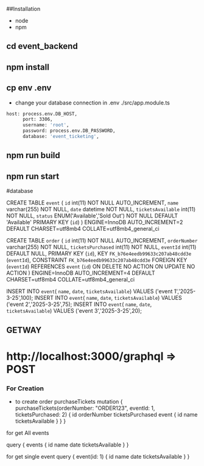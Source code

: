 ##Installation

- node
- npm 

## cd event_backend
## npm install
## cp env .env 

- change  your database connection in .env
./src/app.module.ts
```bash
host: process.env.DB_HOST,
      port: 3306,
      username: 'root',
      password: process.env.DB_PASSWORD,
      database: 'event_ticketing',
```

## npm run build
## npm run start

#database 

CREATE TABLE `event` (
 `id` int(11) NOT NULL AUTO_INCREMENT,
 `name` varchar(255) NOT NULL,
 `date` datetime NOT NULL,
 `ticketsAvailable` int(11) NOT NULL,
 `status` ENUM('Available','Sold Out') NOT NULL DEFAULT 'Available'
 PRIMARY KEY (`id`)
) ENGINE=InnoDB AUTO_INCREMENT=2 DEFAULT CHARSET=utf8mb4 COLLATE=utf8mb4_general_ci

CREATE TABLE `order` (
 `id` int(11) NOT NULL AUTO_INCREMENT,
 `orderNumber` varchar(255) NOT NULL,
 `ticketsPurchased` int(11) NOT NULL,
 `eventId` int(11) DEFAULT NULL,
 PRIMARY KEY (`id`),
 KEY `FK_b76e4eedb99633c207ab48cdd3e` (`eventId`),
 CONSTRAINT `FK_b76e4eedb99633c207ab48cdd3e` FOREIGN KEY (`eventId`) REFERENCES `event` (`id`) ON DELETE NO ACTION ON UPDATE NO ACTION
) ENGINE=InnoDB AUTO_INCREMENT=4 DEFAULT CHARSET=utf8mb4 COLLATE=utf8mb4_general_ci


INSERT INTO `event`( `name`, `date`, `ticketsAvailable`) VALUES ('event 1','2025-3-25',100);
INSERT INTO `event`( `name`, `date`, `ticketsAvailable`) VALUES ('event 2','2025-3-25',75);
INSERT INTO `event`( `name`, `date`, `ticketsAvailable`) VALUES ('event 3','2025-3-25',20);


## GETWAY
# http://localhost:3000/graphql => POST 

### For Creation 
 

 - to create order purchaseTickets
 mutation {
  purchaseTickets(orderNumber: "ORDER123", eventId: 1, ticketsPurchased: 2) {
    id
    orderNumber
    ticketsPurchased
    event {
      id
      name
      ticketsAvailable
    }
  }
}


for get All events 

query {
  events {
    id
    name
    date
    ticketsAvailable
  }
}

for get single event 
query {
  event(id: 1) {
        id
        name
        date
        ticketsAvailable
    }
}